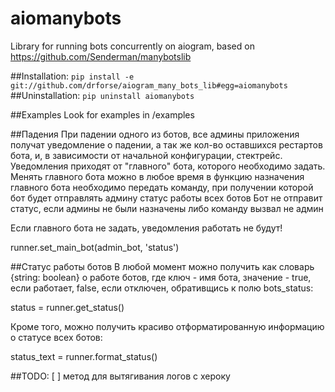 # aiomanybots
Library for running bots concurrently on aiogram, 
based on https://github.com/Senderman/manybotslib

##Installation:
    `pip install -e git://github.com/drforse/aiogram_many_bots_lib#egg=aiomanybots`
##Uninstallation:
    `pip uninstall aiomanybots`

##Examples
Look for examples in /examples

##Падения
При падении одного из ботов, все админы приложения получат уведомление о падении, а так же кол-во оставшихся рестартов бота, и, в зависимости от начальной конфигурации, стектрейс. Уведомления приходят от "главного" бота, которого необходимо задать. Менять главного бота можно в любое время в функцию назначения главного бота необходимо передать команду, при получении которой бот будет отправлять админу статус работы всех ботов Бот не отправит статус, если админы не были назначены либо команду вызвал не админ

Eсли главного бота не задать, уведомления работать не будут!

runner.set_main_bot(admin_bot, 'status')

##Статус работы ботов
В любой момент можно получить как словарь {string: boolean} о работе ботов, где ключ - имя бота, значение - true, если работает, false, если отключен, обративщись к полю bots_status:

status = runner.get_status()

Кроме того, можно получить красиво отформатированную информацию о статусе всех ботов:

status_text = runner.format_status()

##TODO:
[ ] метод для вытягивания логов с хероку
